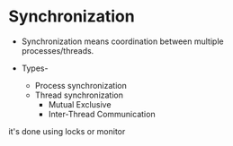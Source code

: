 # Synchronization

* Synchronization means coordination between multiple processes/threads.  

* Types-
  * Process synchronization
  * Thread synchronization
    * Mutual Exclusive
    * Inter-Thread Communication

it's done using locks or monitor
